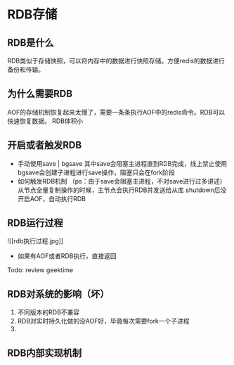 # RDB存储
## RDB是什么
RDB类似于存储快照，可以将内存中的数据进行快照存储。方便redis的数据进行备份和传输。
## 为什么需要RDB
AOF的存储机制恢复起来太慢了，需要一条条执行AOF中的redis命令。RDB可以快速恢复数据。
RDB体积小

## 开启或者触发RDB
* 手动使用save | bgsave 
其中save会阻塞主进程直到RDB完成，线上禁止使用
bgsave会创建子进程进行save操作，阻塞只会在fork阶段
* 如何触发RDB机制 （ps：由于save会阻塞主进程，不对save进行过多讲述）
	从节点全量复制操作的时候，主节点会执行RDB并发送给从库
	shutdown后没开启AOF，自动执行RDB
## RDB运行过程
![[rdb执行过程.jpg]]
* 如果有AOF或者RDB执行，直接返回

Todo: review geektime
## RDB对系统的影响（坏）
1. 不同版本的RDB不兼容
2. RDB对实时持久化做的没AOF好，毕竟每次需要fork一个子进程
3. 
## RDB内部实现机制
